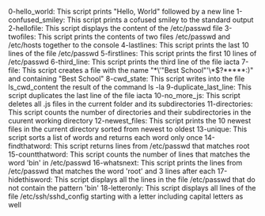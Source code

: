 0-hello_world: This script prints "Hello, World" followed by a new line
1-confused_smiley: This script prints a cofused smiley to the standard output
2-hellofile: This script displays the content of the /etc/passwd file
3-twofiles: This script prints the contents of two files /etc/passwd and /etc/hosts together to the console
4-lastlines: This script prints the last 10 lines of the file /etc/passwd
5-firstlines: This script prints the first 10 lines of /etc/passwd
6-third_line: This script prints the third line of the file iacta
7-file: This script creates a file with the name "\*\\'"Best School"\'\\*$\?\*\*\*\*\*:)" and containing "Best School"
8-cwd_state: This script writes into the file ls_cwd_content the result of the command ls -la
9-duplicate_last_line: This script duplicates the last line of the file iacta
10-no_more_js: This script deletes all .js files in the current folder and its subdirectories
11-directories: This script counts the number of directories and their subdirectories in the cuurent working directory
12-newest_files: This script prints the 10 newest files in the current directory sorted from newest to oldest
13-unique: This script sorts a list of words and returns each word only once
14-findthatword: This script returns lines from /etc/passwd that matches root
15-countthatword: This script counts the number of lines that matches the word 'bin' in /etc/passwd
16-whatsnext: This script prints the lines from /etc/passwd that matches the word 'root' and 3 lines after each
17-hidethisword: This script displays all the lines in the file /etc/passwd that do not contain the pattern 'bin'
18-letteronly: This script displays all lines of the file /etc/ssh/sshd_config starting with a letter including capital letters as well
